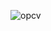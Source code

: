 ![opcv](https://github.com/jassercherif/WireframeClassifier/assets/147918952/aac395f9-bf5d-4a57-8b9e-c6d78bc33083)

